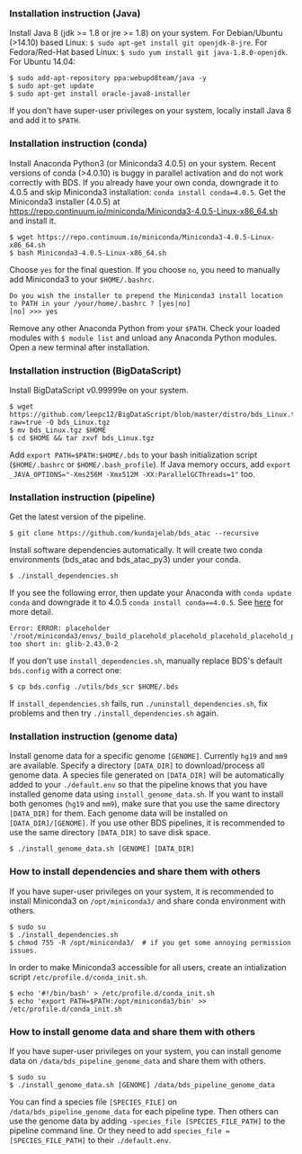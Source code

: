 ### Installation instruction (Java)

Install Java 8 (jdk >= 1.8 or jre >= 1.8) on your system. For Debian/Ubuntu (>14.10) based Linux: `$ sudo apt-get install git openjdk-8-jre`. For Fedora/Red-Hat based Linux: `$ sudo yum install git java-1.8.0-openjdk`. For Ubuntu 14.04:
```
$ sudo add-apt-repository ppa:webupd8team/java -y
$ sudo apt-get update
$ sudo apt-get install oracle-java8-installer
```
If you don't have super-user privileges on your system, locally install Java 8 and add it to `$PATH`.


### Installation instruction (conda)

Install Anaconda Python3 (or Miniconda3 4.0.5) on your system. Recent versions of conda (>4.0.10) is buggy in parallel activation and do not work correctly with BDS. If you already have your own conda, downgrade it to 4.0.5 and skip Miniconda3 installation: `conda install conda=4.0.5`.
Get the Miniconda3 installer (4.0.5) at <a href="https://repo.continuum.io/miniconda/Miniconda3-4.0.5-Linux-x86_64.sh" target=_blank>https://repo.continuum.io/miniconda/Miniconda3-4.0.5-Linux-x86_64.sh</a> and install it.
```
$ wget https://repo.continuum.io/miniconda/Miniconda3-4.0.5-Linux-x86_64.sh
$ bash Miniconda3-4.0.5-Linux-x86_64.sh
```
Choose `yes` for the final question. If you choose `no`, you need to manually add Miniconda3 to your `$HOME/.bashrc`.
```
Do you wish the installer to prepend the Miniconda3 install location
to PATH in your /your/home/.bashrc ? [yes|no]
[no] >>> yes
```
Remove any other Anaconda Python from your `$PATH`.
Check your loaded modules with `$ module list` and unload any Anaconda Python modules. Open a new terminal after installation.


### Installation instruction (BigDataScript)

Install BigDataScript v0.99999e on your system.
```
$ wget https://github.com/leepc12/BigDataScript/blob/master/distro/bds_Linux.tgz?raw=true -O bds_Linux.tgz
$ mv bds_Linux.tgz $HOME
$ cd $HOME && tar zxvf bds_Linux.tgz
```
Add `export PATH=$PATH:$HOME/.bds` to your bash initialization script (`$HOME/.bashrc` or `$HOME/.bash_profile`).
If Java memory occurs, add `export _JAVA_OPTIONS="-Xms256M -Xmx512M -XX:ParallelGCThreads=1"` too.


### Installation instruction (pipeline)

Get the latest version of the pipeline.
```
$ git clone https://github.com/kundajelab/bds_atac --recursive
```
Install software dependencies automatically. It will create two conda environments (bds_atac and bds_atac_py3) under your conda.
```
$ ./install_dependencies.sh
```
If you see the following error, then update your Anaconda with `conda update conda` and downgrade it to 4.0.5 `conda install conda==4.0.5`.
See <a href="https://github.com/kundajelab/TF_chipseq_pipeline/issues/8">here</a> for more detail.
```
Error: ERROR: placeholder '/root/miniconda3/envs/_build_placehold_placehold_placehold_placehold_placehold_p' too short in: glib-2.43.0-2
```
If you don't use `install_dependencies.sh`, manually replace BDS's default `bds.config` with a correct one:
```
$ cp bds.config ./utils/bds_scr $HOME/.bds
```
If `install_dependencies.sh` fails, run `./uninstall_dependencies.sh`, fix problems and then try `./install_dependencies.sh` again.


### Installation instruction (genome data)

Install genome data for a specific genome `[GENOME]`. Currently `hg19` and `mm9` are available. Specify a directory `[DATA_DIR]` to download/process all genome data. A species file generated on `[DATA_DIR]` will be automatically added to your `./default.env` so that the pipeline knows that you have installed genome data using `install_genome_data.sh`. If you want to install both genomes (`hg19` and `mm9`), make sure that you use the same directory `[DATA_DIR]` for them. Each genome data will be installed on `[DATA_DIR]/[GENOME]`. If you use other BDS pipelines, it is recommended to use the same directory `[DATA_DIR]` to save disk space.
```
$ ./install_genome_data.sh [GENOME] [DATA_DIR]
```


### How to install dependencies and share them with others

If you have super-user privileges on your system, it is recommended to install Miniconda3 on `/opt/miniconda3/` and share conda environment with others.
```
$ sudo su
$ ./install_dependencies.sh
$ chmod 755 -R /opt/miniconda3/  # if you get some annoying permission issues.
```
In order to make Miniconda3 accessible for all users, create an intialization script `/etc/profile.d/conda_init.sh`.
```
$ echo '#!/bin/bash' > /etc/profile.d/conda_init.sh
$ echo 'export PATH=$PATH:/opt/miniconda3/bin' >> /etc/profile.d/conda_init.sh
```


### How to install genome data and share them with others

If you have super-user privileges on your system, you can install genome data on `/data/bds_pipeline_genome_data` and share them with others.
```
$ sudo su
$ ./install_genome_data.sh [GENOME] /data/bds_pipeline_genome_data
```
You can find a species file `[SPECIES_FILE]` on `/data/bds_pipeline_genome_data` for each pipeline type. Then others can use the genome data by adding `-species_file [SPECIES_FILE_PATH]` to the pipeline command line. Or they need to add `species_file = [SPECIES_FILE_PATH]` to their `./default.env`.